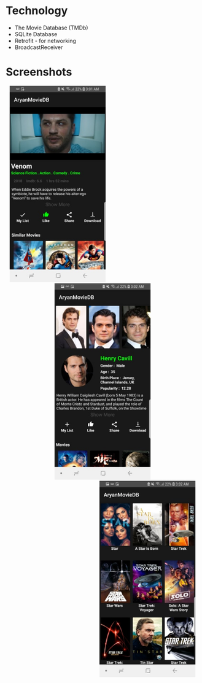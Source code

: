 # Technology
<ul>
<li>The Movie Database (TMDb)</li>
<li>SQLite Database</li>
<li>Retrofit - for networking</li>
<li>BroadcastReceiver</li>
</ul>

# Screenshots
<div style="text-align: left; marginRight: 5px; ">
  <img src="app/src/main/java/com/example/aryansingh/aryanmoviedb/Images/44416515_712217605804621_7158912516163108864_n.jpg" height=512 width=250 hspace="10"/>
  </div>
<div style="text-align: center; marginRight: 5px; ">
<img src="app/src/main/java/com/example/aryansingh/aryanmoviedb/Images/44453006_781234815553498_1836435437749534720_n.jpg" height=512 width=250 hspace="10"/>
  </div>

<div style="text-align: right; marginRight: 5px; ">
<img src="app/src/main/java/com/example/aryansingh/aryanmoviedb/Images/44474643_2142904032618409_712422657932394496_n.jpg" height=512 width=250 hspace="10"/>
  </div>


